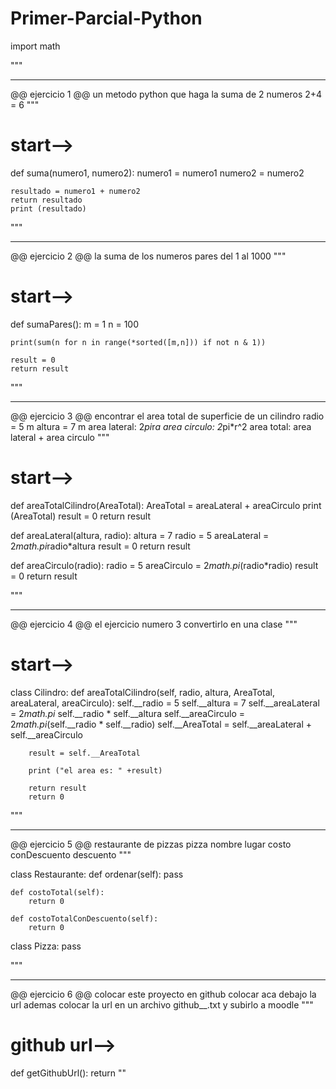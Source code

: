 # Primer-Parcial-Python
import math

"""
***************************************************************
@@ ejercicio 1 @@
un metodo python que haga la suma de 2 numeros
2+4 = 6
"""


# start-->
def suma(numero1, numero2):
    numero1 = numero1
    numero2 = numero2

    resultado = numero1 + numero2
    return resultado
    print (resultado)


"""
***************************************************************
@@ ejercicio 2 @@
la suma de los numeros pares del 1 al 1000
"""


# start-->
def sumaPares():
    m = 1
    n = 100
 
    print(sum(n for n in range(*sorted([m,n])) if not n & 1))

    result = 0
    return result


"""
***************************************************************
@@ ejercicio 3 @@
encontrar el area total de superficie de un cilindro
radio = 5 m
altura = 7 m
area lateral: 2*pi*r*a
area circulo: 2*pi*r^2
area total: area lateral + area circulo
"""


# start-->
def areaTotalCilindro(AreaTotal):
    AreaTotal = areaLateral + areaCirculo
    print (AreaTotal)
    result = 0
    return result


def areaLateral(altura, radio):
    altura = 7
    radio = 5
    areaLateral = 2*math.pi*radio*altura
    result = 0
    return result


def areaCirculo(radio):
    radio = 5
    areaCirculo = 2*math.pi*(radio*radio)
    result = 0
    return result


"""
***************************************************************
@@ ejercicio 4 @@
el ejercicio numero 3 convertirlo en una clase
"""


# start-->
class Cilindro:
    def areaTotalCilindro(self, radio, altura, AreaTotal, areaLateral, areaCirculo):
        self.__radio = 5
        self.__altura = 7
        self.__areaLateral = 2*math.pi* self.__radio * self.__altura
        self.__areaCirculo = 2*math.pi*(self.__radio * self.__radio)
        self.__AreaTotal = self.__areaLateral + self.__areaCirculo

        result = self.__AreaTotal

        print ("el area es: " +result)

        return result
        return 0


"""
***************************************************************
@@ ejercicio 5 @@
restaurante de pizzas
pizza
    nombre
    lugar
    costo
    conDescuento
    descuento
"""


class Restaurante:
    def ordenar(self):
        pass

    def costoTotal(self):
        return 0

    def costoTotalConDescuento(self):
        return 0


class Pizza:
    pass


"""
***************************************************************
@@ ejercicio 6 @@
colocar este proyecto en github
colocar aca debajo la url
ademas colocar la url en un archivo
github_<nombre>_<codigo>.txt y subirlo a moodle
"""


# github url-->
def getGithubUrl():
    return ""
